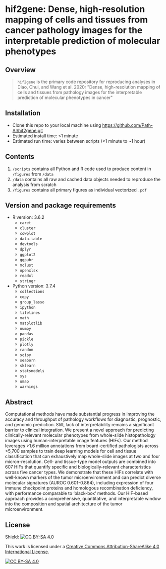 # hif2gene: Dense, high-resolution mapping of cells and tissues from cancer pathology images for the interpretable prediction of molecular phenotypes

## Overview
> `hif2gene` is the primary code repository for reproducing analyses in Diao, Chui, and Wang et al. 2020: "Dense, high-resolution mapping of cells and tissues from pathology images for the interpretable prediction of molecular phenotypes in cancer"

## Installation
- Clone this repo to your local machine using https://github.com/Path-AI/hif2gene.git
- Estimated install time: <1 minute
- Estimated run time: varies between scripts (<1 minute to ~1 hour)

## Contents
1. `/scripts` contains all Python and R code used to produce content in `/figures` from `/data`
2. `/data` contains all raw and cached data objects needed to reproduce the analysis from scratch
3. `/figures` contains all primary figures as individual vectorized `.pdf`

## Version and package requirements 
- R version: 3.6.2
    - `caret`
    - `cluster`
    - `cowplot`
    - `data.table`
    - `devtools`
    - `dplyr`
    - `ggplot2`
    - `ggpubr`
    - `mclust`
    - `openxlsx`
    - `readxl`
    - `stringr`
- Python version: 3.7.4
    - `collections`
    - `copy`
    - `group_lasso`
    - `ipython`
    - `lifelines`
    - `math`
    - `matplotlib`
    - `numpy`
    - `pandas`
    - `pickle`
    - `plotly`
    - `random`
    - `scipy`
    - `seaborn`
    - `sklearn`
    - `statsmodels`
    - `sys`
    - `umap`
    - `warnings`

## Abstract 

Computational methods have made substantial progress in improving the accuracy and throughput of pathology workflows for diagnostic, prognostic, and genomic prediction. Still, lack of interpretability remains a significant barrier to clinical integration. We present a novel approach for predicting clinically-relevant molecular phenotypes from whole-slide histopathology images using human-interpretable image features (HIFs). Our method leverages >1.6 million annotations from board-certified pathologists across >5,700 samples to train deep learning models for cell and tissue classification that can exhaustively map whole-slide images at two and four micron-resolution. Cell- and tissue-type model outputs are combined into 607 HIFs that quantify specific and biologically-relevant characteristics across five cancer types. We demonstrate that these HIFs correlate with well-known markers of the tumor microenvironment and can predict diverse molecular signatures (AUROC 0.601-0.864), including expression of four immune checkpoint proteins and homologous recombination deficiency, with performance comparable to ‘black-box’ methods. Our HIF-based approach provides a comprehensive, quantitative, and interpretable window into the composition and spatial architecture of the tumor microenvironment.

## License

Shield: [![CC BY-SA 4.0][cc-by-sa-shield]][cc-by-sa]

This work is licensed under a
[Creative Commons Attribution-ShareAlike 4.0 International License][cc-by-sa].

[![CC BY-SA 4.0][cc-by-sa-image]][cc-by-sa]

[cc-by-sa]: http://creativecommons.org/licenses/by-sa/4.0/
[cc-by-sa-image]: https://licensebuttons.net/l/by-sa/4.0/88x31.png
[cc-by-sa-shield]: https://img.shields.io/badge/License-CC%20BY--SA%204.0-lightgrey.svg
